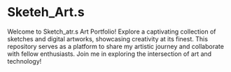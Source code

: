 # Sketeh_Art.s
Welcome to Sketch_atr.s Art Portfolio! Explore a captivating collection of sketches and digital artworks, showcasing creativity at its finest. This repository serves as a platform to share my artistic journey and collaborate with fellow enthusiasts. Join me in exploring the intersection of art and technology!
